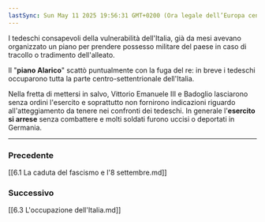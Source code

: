 ```yaml
---
lastSync: Sun May 11 2025 19:56:31 GMT+0200 (Ora legale dell’Europa centrale)
---
```

I tedeschi consapevoli della vulnerabilità dell'Italia, già da mesi avevano organizzato un piano per prendere possesso militare del paese in caso di tracollo o tradimento dell'alleato.

Il "**piano Alarico**" scattò puntualmente con la fuga del re: in breve i tedeschi occuparono tutta la parte centro-settentrionale dell'Italia.

Nella fretta di mettersi in salvo, Vittorio Emanuele III e Badoglio lasciarono senza ordini l'esercito e soprattutto non fornirono indicazioni riguardo all'atteggiamento da tenere nei confronti dei tedeschi. In generale l'**esercito si arrese** senza combattere e molti soldati furono uccisi o deportati in Germania.


---
### Precedente
[[6.1 La caduta del fascismo e l'8 settembre.md]]

### Successivo
[[6.3 L'occupazione dell'Italia.md]]